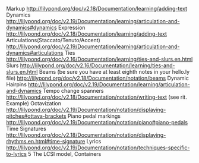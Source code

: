 Markup http://lilypond.org/doc/v2.18/Documentation/learning/adding-text
    Dynamics http://lilypond.org/doc/v2.19/Documentation/learning/articulation-and-dynamics#dynamics
    Expression http://lilypond.org/doc/v2.18/Documentation/learning/adding-text
    Articulations(Staccato/Tenuto/Accent) http://lilypond.org/doc/v2.19/Documentation/learning/articulation-and-dynamics#articulations
    Ties http://lilypond.org/doc/v2.16/Documentation/learning/ties-and-slurs.en.html
    Slurs http://lilypond.org/doc/v2.16/Documentation/learning/ties-and-slurs.en.html
    Beams (be sure you have at least eighth notes in your hello.ly file) http://lilypond.org/doc/v2.18/Documentation/notation/beams
    Dynamic Hairpins http://lilypond.org/doc/v2.19/Documentation/learning/articulation-and-dynamics
    Tempo change spanners http://lilypond.org/doc/v2.18/Documentation/notation/writing-text (see rit. Example)
    Octavization http://lilypond.org/doc/v2.19/Documentation/notation/displaying-pitches#ottava-brackets
    Piano pedal markings http://lilypond.org/doc/v2.19/Documentation/notation/piano#piano-pedals 
    Time Signatures http://lilypond.org/doc/v2.18/Documentation/notation/displaying-rhythms.en.html#time-signature
    Lyrics http://lilypond.org/doc/v2.19/Documentation/notation/techniques-specific-to-lyrics
5 The LCSI model, Containers
